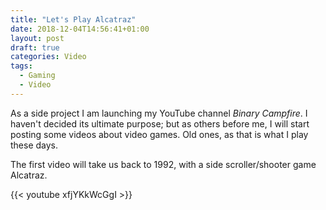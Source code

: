 ```yaml
---
title: "Let's Play Alcatraz"
date: 2018-12-04T14:56:41+01:00
layout: post
draft: true
categories: Video
tags:
  - Gaming
  - Video
---
```


As a side project I am launching my YouTube channel _Binary Campfire_. I haven't decided its ultimate purpose; but as others before me, I will start posting some videos about video games. Old ones, as that is what I play these days.

The first video will take us back to 1992, with a side scroller/shooter game Alcatraz.

{{< youtube xfjYKkWcGgI >}}

